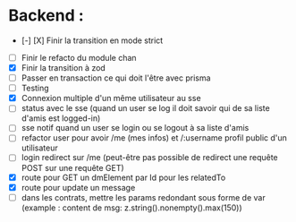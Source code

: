 # Backend :
- [-] [X] Finir la transition en mode strict
- [ ] Finir le refacto du module chan
- [X] Finir la transition à zod
- [ ] Passer en transaction ce qui doit l'être avec prisma
- [ ] Testing
- [X] Connexion multiple d'un même utilisateur au sse
- [ ] status avec le sse (quand un user se log il doit savoir qui de sa liste d'amis est logged-in)
- [ ] sse notif quand un user se login ou se logout à sa liste d'amis
- [ ] refactor user pour avoir /me (mes infos) et /:username profil public d'un utilisateur
- [ ] login redirect sur /me (peut-être pas possible de redirect une requête POST sur une requête GET)
- [X] route pour GET un dmElement par Id pour les relatedTo
- [X] route pour update un message
- [ ] dans les contrats, mettre les params redondant sous forme de var (example : content de msg: z.string().nonempty().max(150))
